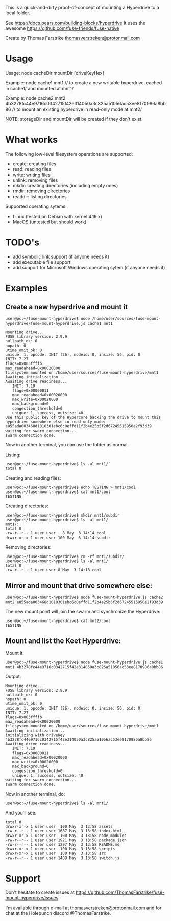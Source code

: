 This is a quick-and-dirty proof-of-concept of mounting a Hyperdrive to a local folder.

See https://docs.pears.com/building-blocks/hyperdrive
It uses the awesome https://github.com/fuse-friends/fuse-native

Create by Thomas Farstrike <thomasverstreken@protonmail.com>

# Usage

Usage: node cacheDir mountDir [driveKeyHex]

Example: node cache1 mnt1 // to create a new writable hyperdrive, cached in cache1/ and mounted at mnt1/

Example: node cache2 mnt2 4b3278fc44e9716c0342715f42e314050a3c825a51056ac53ee8170986a8bb86 // to mount an existing hyperdrive in read-only mode at mnt2/

NOTE: storageDir and mountDir will be created if they don't exist.

# What works

The following low-level filesystem operations are supported:
- create: creating files
- read: reading files
- write: writing files
- unlink: removing files
- mkdir: creating directories (including empty ones)
- rmdir: removing directories
- readdir: listing directories

Supported operating sytems:
- Linux (tested on Debian with kernel 4.19.x)
- MacOS (untested but should work)

# TODO's

- add symbolic link support (if anyone needs it)
- add executable file support
- add support for Microsoft Windows operating sytem (if anyone needs it)



# Examples

## Create a new hyperdrive and mount it

`user@pc:~/fuse-mount-hyperdrive$ node /home/user/sources/fuse-mount-hyperdrive/fuse-mount-hyperdrive.js cache1 mnt1`

```
Mounting drive...
FUSE library version: 2.9.9
nullpath_ok: 0
nopath: 0
utime_omit_ok: 0
unique: 1, opcode: INIT (26), nodeid: 0, insize: 56, pid: 0
INIT: 7.27
flags=0x003ffffb
max_readahead=0x00020000
filesystem mounted on /home/user/sources/fuse-mount-hyperdrive/mnt1
Awaiting initialization...
Awaiting drive readiness...
   INIT: 7.19
   flags=0x00000011
   max_readahead=0x00020000
   max_write=0x00020000
   max_background=0
   congestion_threshold=0
   unique: 1, success, outsize: 40
Use this public key of the Hypercore backing the drive to mount this hyperdrive somewhere else in read-only mode: e855ada003468d1010301ebc6c0effd11f2b4e25b5f2d67245515950e2f93d39
waiting for swarm connection...
swarm connection done.
```

Now in another terminal, you can use the folder as normal.

Listing:

```
user@pc:~/fuse-mount-hyperdrive$ ls -al mnt1/`
total 0
```

Creating and reading files:

```
user@pc:~/fuse-mount-hyperdrive$ echo TESTING > mnt1/cool
user@pc:~/fuse-mount-hyperdrive$ cat mnt1/cool
TESTING
```

Creating directories:
```
user@pc:~/fuse-mount-hyperdrive$ mkdir mnt1/subdir
user@pc:~/fuse-mount-hyperdrive$ ls -al mnt1/
mnt1/:
total 0
-rw-r--r-- 1 user user   8 May  3 14:14 cool
drwxr-xr-x 1 user user 100 May  3 14:14 subdir
```

Removing directories:
```
user@pc:~/fuse-mount-hyperdrive$ rm -rf mnt1/subdir/
user@pc:~/fuse-mount-hyperdrive$ ls -al mnt1/
total 0
-rw-r--r-- 1 user user 8 May  3 14:18 cool
```

## Mirror and mount that drive somewhere else:

```
user@pc:~/fuse-mount-hyperdrive$ node fuse-mount-hyperdrive.js cache2 mnt2 e855ada003468d1010301ebc6c0effd11f2b4e25b5f2d67245515950e2f93d39
```

The new mount point will join the swarm and synchronize the Hyperdrive:

```
user@pc:~/fuse-mount-hyperdrive$ cat mnt2/cool
TESTING
```

## Mount and list the Keet Hyperdrive:

Mount it:

`user@pc:~/fuse-mount-hyperdrive$ node fuse-mount-hyperdrive.js cache1 mnt1 4b3278fc44e9716c0342715f42e314050a3c825a51056ac53ee8170986a8bb86`

Output:

```
Mounting drive...
FUSE library version: 2.9.9
nullpath_ok: 0
nopath: 0
utime_omit_ok: 0
unique: 1, opcode: INIT (26), nodeid: 0, insize: 56, pid: 0
INIT: 7.27
flags=0x003ffffb
max_readahead=0x00020000
filesystem mounted on /home/user/sources/fuse-mount-hyperdrive/mnt1
Awaiting initialization...
initializing with driveKey 4b3278fc44e9716c0342715f42e314050a3c825a51056ac53ee8170986a8bb86
Awaiting drive readiness...
   INIT: 7.19
   flags=0x00000011
   max_readahead=0x00020000
   max_write=0x00020000
   max_background=0
   congestion_threshold=0
   unique: 1, success, outsize: 40
waiting for swarm connection...
swarm connection done.
```

Now in another terminal, do:

`user@pc:~/fuse-mount-hyperdrive$ ls -al mnt1/`

And you'll see:

```
total 0
drwxr-xr-x 1 user user  100 May  3 13:58 assets
-rw-r--r-- 1 user user 1687 May  3 13:58 index.html
drwxr-xr-x 1 user user  100 May  3 13:58 node_modules
-rw-r--r-- 1 user user 1921 May  3 13:58 package.json
-rw-r--r-- 1 user user 1297 May  3 13:58 README.md
drwxr-xr-x 1 user user  100 May  3 13:58 scripts
drwxr-xr-x 1 user user  100 May  3 13:58 src
-rw-r--r-- 1 user user 1409 May  3 13:58 switch.js
```

# Support

Don't hesitate to create issues at https://github.com/ThomasFarstrike/fuse-mount-hyperdrive/issues

I'm available through e-mail at thomasverstreken@protonmail.com and for chat at the Holepunch discord @ThomasFarstrike.
